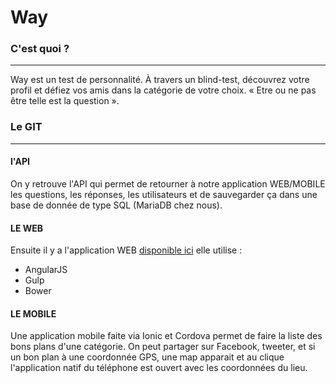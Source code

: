 Way
=========================

### C'est quoi ?
--------------------
Way est un test de personnalité. À travers un blind-test, découvrez votre profil et défiez vos amis dans la catégorie de votre choix. « Etre ou ne pas être telle est la question ».

### Le GIT
--------------------

#### l'API
On y retrouve l'API qui permet de retourner à notre application WEB/MOBILE les questions, les réponses, les utilisateurs et de sauvegarder ça dans une base de donnée de type SQL (MariaDB chez nous).

#### LE WEB
Ensuite il y a l'application WEB [disponible ici](http://www.whoareyou.io) elle utilise :

* AngularJS
* Gulp
* Bower

#### LE MOBILE
Une application mobile faite via Ionic et Cordova permet de faire la liste des bons plans d'une catégorie. On peut partager sur Facebook, tweeter, et si un bon plan à une coordonnée GPS, une map apparait et au clique l'application natif du téléphone est ouvert avec les coordonnées du lieu.
